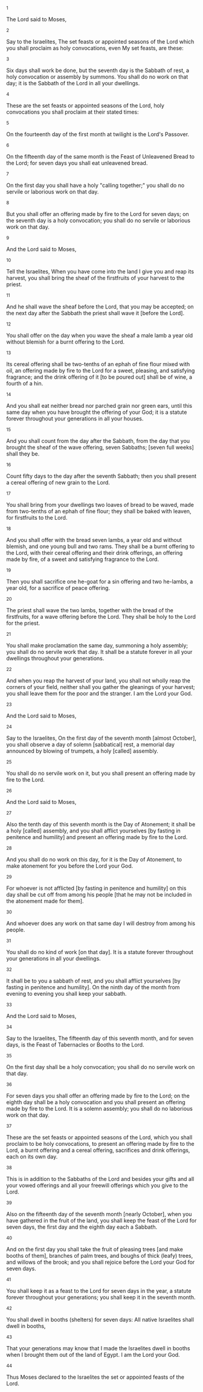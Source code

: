 <sup>1</sup> 

The Lord said to Moses, 

<sup>2</sup> 

Say to the Israelites, The set feasts or appointed seasons of the Lord which you shall proclaim as holy convocations, even My set feasts, are these: 

<sup>3</sup> 

Six days shall work be done, but the seventh day is the Sabbath of rest, a holy convocation or assembly by summons. You shall do no work on that day; it is the Sabbath of the Lord in all your dwellings. 

<sup>4</sup> 

These are the set feasts or appointed seasons of the Lord, holy convocations you shall proclaim at their stated times: 

<sup>5</sup> 

On the fourteenth day of the first month at twilight is the Lord's Passover. 

<sup>6</sup> 

On the fifteenth day of the same month is the Feast of Unleavened Bread to the Lord; for seven days you shall eat unleavened bread. 

<sup>7</sup> 

On the first day you shall have a holy "calling together;" you shall do no servile or laborious work on that day. 

<sup>8</sup> 

But you shall offer an offering made by fire to the Lord for seven days; on the seventh day is a holy convocation; you shall do no servile or laborious work on that day. 

<sup>9</sup> 

And the Lord said to Moses, 

<sup>10</sup> 

Tell the Israelites, When you have come into the land I give you and reap its harvest, you shall bring the sheaf of the firstfruits of your harvest to the priest. 

<sup>11</sup> 

And he shall wave the sheaf before the Lord, that you may be accepted; on the next day after the Sabbath the priest shall wave it [before the Lord]. 

<sup>12</sup> 

You shall offer on the day when you wave the sheaf a male lamb a year old without blemish for a burnt offering to the Lord. 

<sup>13</sup> 

Its cereal offering shall be two-tenths of an ephah of fine flour mixed with oil, an offering made by fire to the Lord for a sweet, pleasing, and satisfying fragrance; and the drink offering of it [to be poured out] shall be of wine, a fourth of a hin. 

<sup>14</sup> 

And you shall eat neither bread nor parched grain nor green ears, until this same day when you have brought the offering of your God; it is a statute forever throughout your generations in all your houses. 

<sup>15</sup> 

And you shall count from the day after the Sabbath, from the day that you brought the sheaf of the wave offering, seven Sabbaths; [seven full weeks] shall they be. 

<sup>16</sup> 

Count fifty days to the day after the seventh Sabbath; then you shall present a cereal offering of new grain to the Lord. 

<sup>17</sup> 

You shall bring from your dwellings two loaves of bread to be waved, made from two-tenths of an ephah of fine flour; they shall be baked with leaven, for firstfruits to the Lord. 

<sup>18</sup> 

And you shall offer with the bread seven lambs, a year old and without blemish, and one young bull and two rams. They shall be a burnt offering to the Lord, with their cereal offering and their drink offerings, an offering made by fire, of a sweet and satisfying fragrance to the Lord. 

<sup>19</sup> 

Then you shall sacrifice one he-goat for a sin offering and two he-lambs, a year old, for a sacrifice of peace offering. 

<sup>20</sup> 

The priest shall wave the two lambs, together with the bread of the firstfruits, for a wave offering before the Lord. They shall be holy to the Lord for the priest. 

<sup>21</sup> 

You shall make proclamation the same day, summoning a holy assembly; you shall do no servile work that day. It shall be a statute forever in all your dwellings throughout your generations. 

<sup>22</sup> 

And when you reap the harvest of your land, you shall not wholly reap the corners of your field, neither shall you gather the gleanings of your harvest; you shall leave them for the poor and the stranger. I am the Lord your God. 

<sup>23</sup> 

And the Lord said to Moses, 

<sup>24</sup> 

Say to the Israelites, On the first day of the seventh month [almost October], you shall observe a day of solemn [sabbatical] rest, a memorial day announced by blowing of trumpets, a holy [called] assembly. 

<sup>25</sup> 

You shall do no servile work on it, but you shall present an offering made by fire to the Lord. 

<sup>26</sup> 

And the Lord said to Moses, 

<sup>27</sup> 

Also the tenth day of this seventh month is the Day of Atonement; it shall be a holy [called] assembly, and you shall afflict yourselves [by fasting in penitence and humility] and present an offering made by fire to the Lord. 

<sup>28</sup> 

And you shall do no work on this day, for it is the Day of Atonement, to make atonement for you before the Lord your God. 

<sup>29</sup> 

For whoever is not afflicted [by fasting in penitence and humility] on this day shall be cut off from among his people [that he may not be included in the atonement made for them]. 

<sup>30</sup> 

And whoever does any work on that same day I will destroy from among his people. 

<sup>31</sup> 

You shall do no kind of work [on that day]. It is a statute forever throughout your generations in all your dwellings. 

<sup>32</sup> 

It shall be to you a sabbath of rest, and you shall afflict yourselves [by fasting in penitence and humility]. On the ninth day of the month from evening to evening you shall keep your sabbath. 

<sup>33</sup> 

And the Lord said to Moses, 

<sup>34</sup> 

Say to the Israelites, The fifteenth day of this seventh month, and for seven days, is the Feast of Tabernacles or Booths to the Lord. 

<sup>35</sup> 

On the first day shall be a holy convocation; you shall do no servile work on that day. 

<sup>36</sup> 

For seven days you shall offer an offering made by fire to the Lord; on the eighth day shall be a holy convocation and you shall present an offering made by fire to the Lord. It is a solemn assembly; you shall do no laborious work on that day. 

<sup>37</sup> 

These are the set feasts or appointed seasons of the Lord, which you shall proclaim to be holy convocations, to present an offering made by fire to the Lord, a burnt offering and a cereal offering, sacrifices and drink offerings, each on its own day. 

<sup>38</sup> 

This is in addition to the Sabbaths of the Lord and besides your gifts and all your vowed offerings and all your freewill offerings which you give to the Lord. 

<sup>39</sup> 

Also on the fifteenth day of the seventh month [nearly October], when you have gathered in the fruit of the land, you shall keep the feast of the Lord for seven days, the first day and the eighth day each a Sabbath. 

<sup>40</sup> 

And on the first day you shall take the fruit of pleasing trees [and make booths of them], branches of palm trees, and boughs of thick (leafy) trees, and willows of the brook; and you shall rejoice before the Lord your God for seven days. 

<sup>41</sup> 

You shall keep it as a feast to the Lord for seven days in the year, a statute forever throughout your generations; you shall keep it in the seventh month. 

<sup>42</sup> 

You shall dwell in booths (shelters) for seven days: All native Israelites shall dwell in booths, 

<sup>43</sup> 

That your generations may know that I made the Israelites dwell in booths when I brought them out of the land of Egypt. I am the Lord your God. 

<sup>44</sup> 

Thus Moses declared to the Israelites the set or appointed feasts of the Lord.